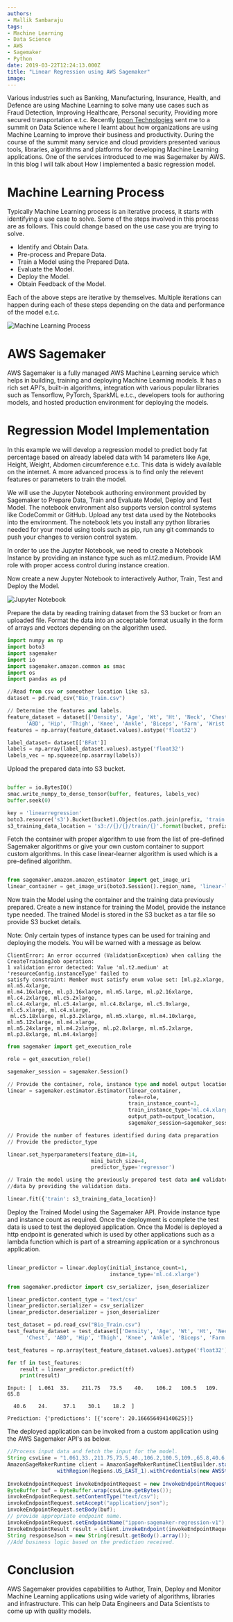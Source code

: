 ```yaml
---
authors:
- Mallik Sambaraju
tags:
- Machine Learning
- Data Science
- AWS
- Sagemaker
- Python
date: 2019-03-22T12:24:13.000Z
title: "Linear Regression using AWS Sagemaker"
image: 
---
```


Various industries such as Banking, Manufacturing, Insurance, Health, and Defence are using Machine Learning to solve many use cases such as Fraud Detection, Improving Healthcare, Personal security, Providing more secured transportation e.t.c. Recently [Ippon Technologies](https://en.ippon.tech) sent me to a summit on Data Science where I learnt about how organizations are using Machine Learning to improve their business and productivity. During the course of the summit many service and cloud providers presented various tools, libraries, algorithms and platforms for developing Machine Learning applications. One of the services introduced to me was Sagemaker by AWS. In this blog I will talk about How I implemented a basic regression model.

# Machine Learning Process
Typically Machine Learning process is an iterative process, it starts with identifying a use case to solve. Some of the steps involved in this process are as follows. This could change based on the use case you are trying to solve.

* Identify and Obtain Data.
* Pre-process and Prepare Data.
* Train a Model using the Prepared Data.
* Evaluate the Model.
* Deploy the Model.
* Obtain Feedback of the Model.

Each of the above steps are iterative by themselves. Multiple iterations can happen during each of these steps depending on the data and performance of the model e.t.c.

![Machine Learning Process](https://raw.githubusercontent.com/msambaraju/blog-usa/master/images/2019/03/Machine_Learning.png)

# AWS Sagemaker
AWS Sagemaker is a fully managed AWS Machine Learning service which helps in building, training and deploying Machine Learning models. It has a rich set API's, built-in algorithms, integration with various popular libraries such as Tensorflow, PyTorch, SparkML e.t.c., developers tools for authoring models, and hosted production environment for deploying the models.

# Regression Model Implementation
In this example we will develop a regression model to predict body fat percentage based on already labeled data with 14 parameters like Age, Height, Weight, Abdomen circumference e.t.c. This data is widely available on the internet. A more advanced process is to find only the relevent features or parameters to train the model.

We will use the Jupyter Notebook authoring environment provided by Sagemaker to Prepare Data, Train and Evaluate Model, Deploy and Test Model. The notebook environment also supports version control systems like CodeCommit or GitHub. Upload any test data used by the Notebooks into the environment. The notebook lets you install any python libraries needed for your model using tools such as pip, run any git commands to push your changes to version control system.

In order to use the Jupyter Notebook, we need to create a Notebook Instance by providing an instance type such as ml.t2.medium. Provide IAM role with proper access control during instance creation.

Now create a new Jupyter Notebook to interactively Author, Train, Test and Deploy the Model.

![Jupyter Notebook](https://raw.githubusercontent.com/msambaraju/blog-usa/master/images/2019/03/Jupiter_Notebook_Env.png)


Prepare the data by reading training dataset from the S3 bucket or from an uploaded file. Format the data into an acceptable format usually in the form of arrays and vectors depending on the algorithm used.

```python
import numpy as np
import boto3
import sagemaker
import io
import sagemaker.amazon.common as smac
import os
import pandas as pd

//Read from csv or someother location like s3.
dataset = pd.read_csv("Bio_Train.csv")

// Determine the features and labels.
feature_dataset = dataset[['Density', 'Age', 'Wt', 'Ht', 'Neck', 'Chest', 
      'ABD', 'Hip', 'Thigh', 'Knee', 'Ankle', 'Biceps', 'Farm', 'Wrist']]
features = np.array(feature_dataset.values).astype('float32')

label_dataset= dataset[['BFat']]
labels = np.array(label_dataset.values).astype('float32')
labels_vec = np.squeeze(np.asarray(labels))

```


Upload the prepared data into S3 bucket.

``` python

buffer = io.BytesIO()
smac.write_numpy_to_dense_tensor(buffer, features, labels_vec)
buffer.seek(0)

key = 'linearregression'
boto3.resource('s3').Bucket(bucket).Object(os.path.join(prefix, 'train', key)).upload_fileobj(buf)
s3_training_data_location = 's3://{}/{}/train/{}'.format(bucket, prefix, key)

```


Fetch the container with proper algorithm to use from the list of pre-defined Sagemaker algorithms or give your own custom container to support custom algorithms. In this case linear-learner algorithm is used which is a pre-defined algorithm.

``` python

from sagemaker.amazon.amazon_estimator import get_image_uri
linear_container = get_image_uri(boto3.Session().region_name, 'linear-learner')

```


Now train the Model using the container and the training data previously prepared. Create a new instance for training the Model, provide the instance type needed. The trained Model is stored in the S3 bucket as a tar file so provide S3 bucket details.

Note: Only certain types of instance types can be used for training and deploying the models. You will be warned with a message as below.
``` text
ClientError: An error occurred (ValidationException) when calling the CreateTrainingJob operation: 
1 validation error detected: Value 'ml.t2.medium' at 'resourceConfig.instanceType' failed to 
satisfy constraint: Member must satisfy enum value set: [ml.p2.xlarge, ml.m5.4xlarge, 
ml.m4.16xlarge, ml.p3.16xlarge, ml.m5.large, ml.p2.16xlarge, ml.c4.2xlarge, ml.c5.2xlarge, 
ml.c4.4xlarge, ml.c5.4xlarge, ml.c4.8xlarge, ml.c5.9xlarge, ml.c5.xlarge, ml.c4.xlarge,
 ml.c5.18xlarge, ml.p3.2xlarge, ml.m5.xlarge, ml.m4.10xlarge, ml.m5.12xlarge, ml.m4.xlarge,
ml.m5.24xlarge, ml.m4.2xlarge, ml.p2.8xlarge, ml.m5.2xlarge, ml.p3.8xlarge, ml.m4.4xlarge]
```

``` python
from sagemaker import get_execution_role

role = get_execution_role()

sagemaker_session = sagemaker.Session()

// Provide the container, role, instance type and model output location
linear = sagemaker.estimator.Estimator(linear_container,
                                       role=role, 
                                       train_instance_count=1, 
                                       train_instance_type='ml.c4.xlarge',
                                       output_path=output_location,
                                       sagemaker_session=sagemaker_session)

// Provide the number of features identified during data preparation
// Provide the predictor_type 

linear.set_hyperparameters(feature_dim=14,
                           mini_batch_size=4,
                           predictor_type='regressor')

// Train the model using the previously prepared test data and validate the 
//data by providing the validation data.

linear.fit({'train': s3_training_data_location})

```


Deploy the Trained Model using the Sagemaker API. Provide instance type and instance count as required. Once the deployment is complete the test data is used to test the deployed application. Once tha Model is deployed a http endpoint is generated which is used by other applications such as a lambda function which is part of a streaming application or a synchronous application.

``` python

linear_predictor = linear.deploy(initial_instance_count=1,
                                 instance_type='ml.c4.xlarge')

from sagemaker.predictor import csv_serializer, json_deserializer

linear_predictor.content_type = 'text/csv'
linear_predictor.serializer = csv_serializer
linear_predictor.deserializer = json_deserializer

test_dataset = pd.read_csv("Bio_Train.csv")
test_feature_dataset = test_dataset[['Density', 'Age', 'Wt', 'Ht', 'Neck', 
      'Chest', 'ABD', 'Hip', 'Thigh', 'Knee', 'Ankle', 'Biceps', 'Farm', 'Wrist']]

test_features = np.array(test_feature_dataset.values).astype('float32')

for tf in test_features:
    result = linear_predictor.predict(tf)
    print(result)

```

``` text
Input: [  1.061  33.    211.75   73.5    40.    106.2   100.5   109.     65.8

  40.6    24.     37.1    30.1    18.2  ]

Prediction: {'predictions': [{'score': 20.166656494140625}]}
```

The deployed application can be invoked from a custom application using the AWS Sagemaker API's as below.

``` java
//Process input data and fetch the input for the model.
String csvLine = "1.061,33.,211.75,73.5,40.,106.2,100.5,109.,65.8,40.6,24.,37.1,30.1,18.2";
AmazonSageMakerRuntime client = AmazonSageMakerRuntimeClientBuilder.standard().
				withRegion(Regions.US_EAST_1).withCredentials(new AWSStaticCredentialsProvider(creds)).build();
		
InvokeEndpointRequest invokeEndpointRequest = new InvokeEndpointRequest();
ByteBuffer buf = ByteBuffer.wrap(csvLine.getBytes());
invokeEndpointRequest.setContentType("text/csv");
invokeEndpointRequest.setAccept("application/json");
invokeEndpointRequest.setBody(buf);
// provide appropriate endpoint name.
invokeEndpointRequest.setEndpointName("ippon-sagemaker-regression-v1");		
InvokeEndpointResult result = client.invokeEndpoint(invokeEndpointRequest);
String responseJson = new String(result.getBody().array());
//Add business logic based on the prediction received.
```

# Conclusion
AWS Sagemaker provides capabilities to Author, Train, Deploy and Monitor Machine Learning applications using wide variety of algorithms, libraries and infrastructure. This can help Data Engineers and Data Scientists to come up with quality models.





